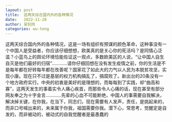 ```yaml
---
layout: post
title:  这两天综合国内外的各种情况
date:   2022-11-28
author: 吴钊同
categories: wu-tong
---
```


这两天综合国内外的各种情况，这是一场有组织有预谋的颜色革命，这种事没有一个中国人是受益者，你应该仔细想想，欧美真的是关心你的死活吗？是同情心泛滥？小蓝鸟上的舆论环境恰能佐证这一观点，多数欧美区的人说，“让中国人自生自灭是他们最好的归宿”…………请你仔细回想在没有发生疫情之前，你的生活是不是每年都在好转每年都在改善呢？国家花了如此大的力气以人民为本脱贫攻坚，实现小康。现在只不过是基层的权力机构搞乱了，搞腐败了。新出台的20条没有一个地方政府实行。中央的初衷是美好的是理想的，而每每到了实践，却“曲高和寡”，这两天发生的事着实令人痛心疾首，而那些令人心痛的话，现在甚至有部分网友奉之为十字金言…………先辈的心血不可能断绝，中国人的事需要自我解决，解决掉关键，在你我，在当下，同志们，现在需要有人发声，责任，是挑起来的，而非口号喊出来的，未来属于你我，祖国需要你我。潜下心，常思考，觉醒定是自发的，而非被动的，被动式的自我觉醒者是最愚蠢的